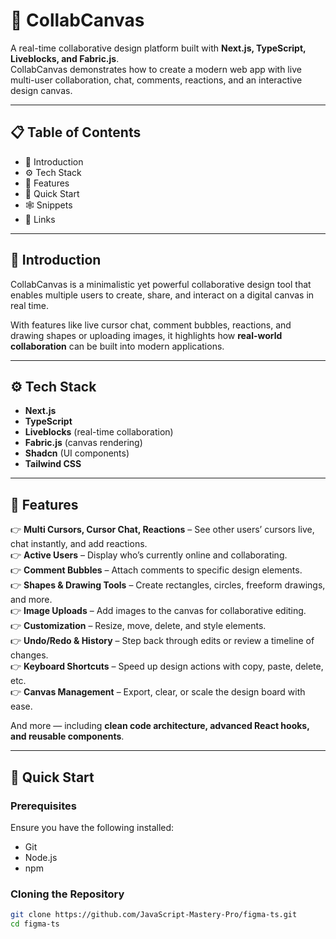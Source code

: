 # 🎨 CollabCanvas  

A real-time collaborative design platform built with **Next.js, TypeScript, Liveblocks, and Fabric.js**.  
CollabCanvas demonstrates how to create a modern web app with live multi-user collaboration, chat, comments, reactions, and an interactive design canvas.

---

## 📋 Table of Contents
- 🤖 Introduction  
- ⚙️ Tech Stack  
- 🔋 Features  
- 🤸 Quick Start  
- 🕸️ Snippets  
- 🔗 Links  

---

## 🤖 Introduction  
CollabCanvas is a minimalistic yet powerful collaborative design tool that enables multiple users to create, share, and interact on a digital canvas in real time.  

With features like live cursor chat, comment bubbles, reactions, and drawing shapes or uploading images, it highlights how **real-world collaboration** can be built into modern applications.  

---

## ⚙️ Tech Stack  
- **Next.js**  
- **TypeScript**  
- **Liveblocks** (real-time collaboration)  
- **Fabric.js** (canvas rendering)  
- **Shadcn** (UI components)  
- **Tailwind CSS**  

---

## 🔋 Features  

👉 **Multi Cursors, Cursor Chat, Reactions** – See other users’ cursors live, chat instantly, and add reactions.  
👉 **Active Users** – Display who’s currently online and collaborating.  
👉 **Comment Bubbles** – Attach comments to specific design elements.  
👉 **Shapes & Drawing Tools** – Create rectangles, circles, freeform drawings, and more.  
👉 **Image Uploads** – Add images to the canvas for collaborative editing.  
👉 **Customization** – Resize, move, delete, and style elements.  
👉 **Undo/Redo & History** – Step back through edits or review a timeline of changes.  
👉 **Keyboard Shortcuts** – Speed up design actions with copy, paste, delete, etc.  
👉 **Canvas Management** – Export, clear, or scale the design board with ease.  

And more — including **clean code architecture, advanced React hooks, and reusable components**.  

---

## 🤸 Quick Start  

### Prerequisites  
Ensure you have the following installed:  
- Git  
- Node.js  
- npm  

### Cloning the Repository  
```bash
git clone https://github.com/JavaScript-Mastery-Pro/figma-ts.git
cd figma-ts

